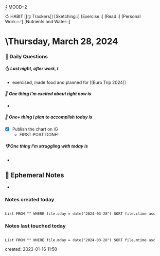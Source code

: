 ⨑ MOOD::2

↻ HABIT [[◶ Trackers]]
[Sketching::]
[Exercise::]
[Read::]
[Personal Work::✅]
[Nutrients and Water::]

# \Thursday, March 28, 2024

### 📅 Daily Questions

##### 🌜 Last night, after work, I

- exercised, made food and planned for [[Euro Trip 2024]]

##### 🙌 One thing I'm excited about right now is

-

##### 🚀 One+ thing I plan to accomplish today is

- [x] Publish the chart on IG
	- FIRST POST DONE!

##### 👎 One thing I'm struggling with today is

-

## 📝 Ephemeral Notes

-

### Notes created today

```dataview

List FROM "" WHERE file.cday = date("2024-03-28") SORT file.ctime asc

```

### Notes last touched today

```dataview

List FROM "" WHERE file.mday = date("2024-03-28") SORT file.mtime asc

```

created: 2023-01-16 11:50
